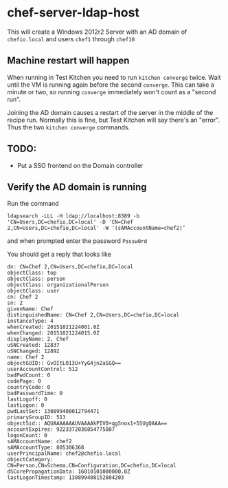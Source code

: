 # chef-server-ldap-host

This will create a Windows 2012r2 Server with an AD domain of `chefio.local` and users `chef1` through `chef10`

## Machine restart will happen
When running in Test Kitchen you need to run `kitchen converge` twice.  Wait until the VM is running again before the second `converge`.  This can take a minute or two, so running `converge` immediately won't count as a "second run".

Joining the AD domain causes a restart of the server in the middle of the recipe run.  Normally this is fine, but Test Kitchen will say there's an "error".  Thus the two `kitchen converge` commands.

## TODO:
* Put a SSO frontend on the Domain controller

## Verify the AD domain is running
Run the command

`ldapsearch -LLL -H ldap://localhost:8389 -b 'CN=Users,DC=chefio,DC=local' -D 'CN=Chef 2,CN=Users,DC=chefio,DC=local' -W '(sAMAccountName=chef2)’`

and when prompted enter the password `Passw0rd`

You should get a reply that looks like
```
dn: CN=Chef 2,CN=Users,DC=chefio,DC=local
objectClass: top
objectClass: person
objectClass: organizationalPerson
objectClass: user
cn: Chef 2
sn: 2
givenName: Chef
distinguishedName: CN=Chef 2,CN=Users,DC=chefio,DC=local
instanceType: 4
whenCreated: 20151021224001.0Z
whenChanged: 20151021224015.0Z
displayName: 2, Chef
uSNCreated: 12837
uSNChanged: 12892
name: Chef 2
objectGUID:: GvOItLO13U+YyG4jn2aSGQ==
userAccountControl: 512
badPwdCount: 0
codePage: 0
countryCode: 0
badPasswordTime: 0
lastLogoff: 0
lastLogon: 0
pwdLastSet: 130899408012794471
primaryGroupID: 513
objectSid:: AQUAAAAAAAUVAAAAkPIV0+qgSnox1+5SUgQAAA==
accountExpires: 9223372036854775807
logonCount: 0
sAMAccountName: chef2
sAMAccountType: 805306368
userPrincipalName: chef2@chefio.local
objectCategory: CN=Person,CN=Schema,CN=Configuration,DC=chefio,DC=local
dSCorePropagationData: 16010101000000.0Z
lastLogonTimestamp: 130899408152804203
```
